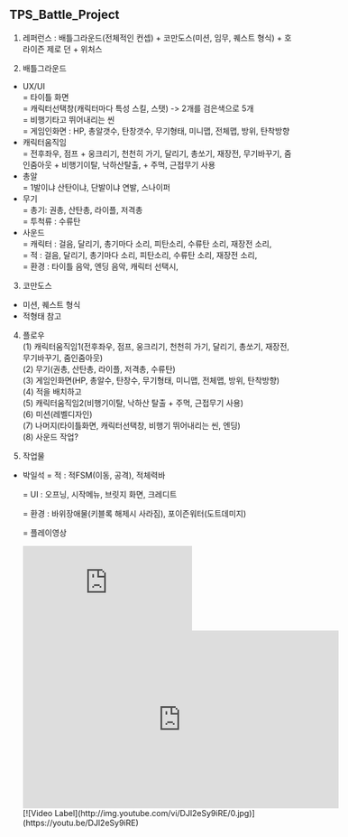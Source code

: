 ## TPS_Battle_Project

1. 레퍼런스 : 배틀그라운드(전체적인 컨셉) + 코만도스(미션, 임무, 퀘스트 형식) + 호라이즌 제로 던 + 위처스   

2. 배틀그라운드   
  - UX/UI  
    = 타이틀 화면  
    = 캐릭터선택창(캐릭터마다 특성 스킬, 스탯) -> 2개를 검은색으로 5개   
    = 비행기타고 뛰어내리는 씬  
    = 게임인화면 : HP, 총알갯수, 탄창갯수, 무기형태, 미니맵, 전체맵, 방위, 탄착방향  
  - 캐릭터움직임    
    = 전후좌우, 점프 + 웅크리기, 천천히 가기, 달리기, 총쏘기, 재장전, 무기바꾸기, 줌인줌아웃 + 비행기이탈, 낙하산탈출,  + 주먹, 근접무기 사용  
  - 총알  
    = 1발이냐 산탄이냐, 단발이냐 연발, 스나이퍼  
  - 무기  
    = 총기: 권총, 산탄총, 라이플, 저격총  
    = 투척류 : 수류탄  
  - 사운드   
    = 캐릭터 : 걸음, 달리기, 총기마다 소리, 피탄소리, 수류탄 소리, 재장전 소리,   
    = 적 : 걸음, 달리기, 총기마다 소리, 피탄소리, 수류탄 소리, 재장전 소리,   
    = 환경 : 타이틀 음악, 엔딩 음악, 캐릭터 선택시,  
    
3. 코만도스
  - 미션, 퀘스트 형식  
  - 적형태 참고  
  
4. 플로우   
  (1) 캐릭터움직임1(전후좌우, 점프, 웅크리기, 천천히 가기, 달리기, 총쏘기, 재장전, 무기바꾸기, 줌인줌아웃)  
  (2) 무기(권총, 산탄총, 라이플, 저격총, 수류탄)   
  (3) 게임인화면(HP, 총알수, 탄창수, 무기형태, 미니맵, 전체맵, 방위, 탄착방향)  
  (4) 적을 배치하고  
  (5) 캐릭터움직임2(비행기이탈, 낙하산 탈출 + 주먹, 근접무기 사용)  
  (6) 미션(레벨디자인)  
  (7) 나머지(타이틀화면, 캐릭터선택창, 비행기 뛰어내리는 씬, 엔딩)  
  (8) 사운드 작업? 
  
5. 작업물
  - 박일석
    = 적 : 적FSM(이동, 공격), 적체력바     
    
    = UI : 오프닝, 시작메뉴, 브릿지 화면, 크레디트    
    
    = 환경 : 바위장애물(키블록 해제시 사라짐), 포이즌워터(도트데미지)    
    
    = 플레이영상     
    
      <embed src="https://youtu.be/DJl2eSy9iRE">
      <iframe width="560" height="315" src="https://www.youtube.com/embed/DJl2eSy9iRE" title="YouTube video player" frameborder="0" allow="accelerometer; autoplay; clipboard-write; encrypted-media; gyroscope; picture-in-picture; web-share" allowfullscreen></iframe>
      [![Video Label](http://img.youtube.com/vi/DJl2eSy9iRE/0.jpg)](https://youtu.be/DJl2eSy9iRE)
  
